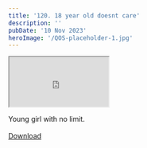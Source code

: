 ```yaml
---
title: '120. 18 year old doesnt care'
description: ''
pubDate: '10 Nov 2023'
heroImage: '/QOS-placeholder-1.jpg'
---
```

<iframe src="https://drive.google.com/file/d/1o4y7RZ1h0iUTaaZ6QDIWxrcJyW16aUES/preview" width="200" height="100" allow="autoplay" allowfullscreen="allowfullscreen"></iframe>

Young girl with no limit.
<br>
<br>
<a class="read_more" href="https://drive.google.com/file/d/1o4y7RZ1h0iUTaaZ6QDIWxrcJyW16aUES/view?usp=sharing">Download</a>